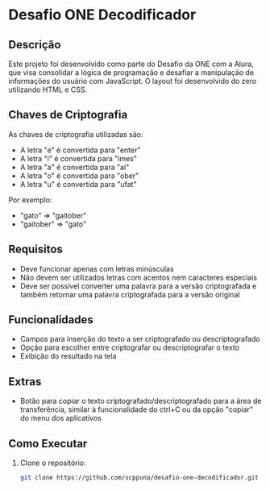 # Desafio ONE Decodificador

## Descrição

Este projeto foi desenvolvido como parte do Desafio da ONE com a Alura, que visa consolidar a lógica de programação e desafiar a manipulação de informações do usuário com JavaScript. O layout foi desenvolvido do zero utilizando HTML e CSS.

## Chaves de Criptografia

As chaves de criptografia utilizadas são:

- A letra "e" é convertida para "enter"
- A letra "i" é convertida para "imes"
- A letra "a" é convertida para "ai"
- A letra "o" é convertida para "ober"
- A letra "u" é convertida para "ufat"

Por exemplo:
- "gato" => "gaitober"
- "gaitober" => "gato"

## Requisitos

- Deve funcionar apenas com letras minúsculas
- Não devem ser utilizados letras com acentos nem caracteres especiais
- Deve ser possível converter uma palavra para a versão criptografada e também retornar uma palavra criptografada para a versão original

## Funcionalidades

- Campos para inserção do texto a ser criptografado ou descriptografado
- Opção para escolher entre criptografar ou descriptografar o texto
- Exibição do resultado na tela

## Extras

- Botão para copiar o texto criptografado/descriptografado para a área de transferência, similar à funcionalidade do ctrl+C ou da opção "copiar" do menu dos aplicativos

## Como Executar

1. Clone o repositório:
   ```bash
   git clone https://github.com/scppuna/desafio-one-decodificador.git
